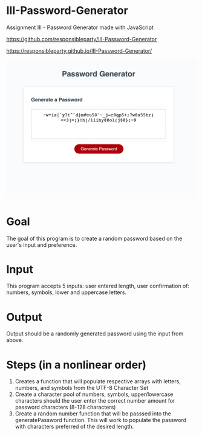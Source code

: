# III-Password-Generator
Assignment III - Password Generator made with JavaScript

https://github.com/responsibleparty/III-Password-Generator

https://responsibleparty.github.io/III-Password-Generator/

![splash-page](FinalProduct.png)

# Goal
The goal of this program is to create a random password based on the user's input and preference.

# Input
This program accepts 5 inputs: user entered length, user confirmation of: numbers, symbols, lower and uppercase letters.

# Output
Output should be a randomly generated password using the input from above.

# Steps (in a nonlinear order)
1. Creates a function that will populate respective arrays with letters, numbers, and symbols from the UTF-8 Character Set
2. Create a character pool of numbers, symbols, upper/lowercase characters should the user enter the correct number amount for password characters (8-128 characters)
3. Create a random number function that will be passsed into the generatePassword function. This will work to populate the password with characters preferred of the desired length.
